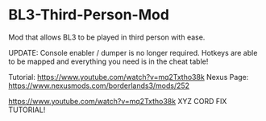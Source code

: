 # BL3-Third-Person-Mod
Mod that allows BL3 to be played in third person with ease.

UPDATE: Console enabler / dumper is no longer required. Hotkeys are able to be mapped and everything you need is in the cheat table!

Tutorial: https://www.youtube.com/watch?v=mq2Txtho38k
Nexus Page: https://www.nexusmods.com/borderlands3/mods/252


https://www.youtube.com/watch?v=mq2Txtho38k XYZ CORD FIX TUTORIAL!
